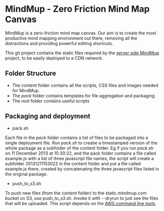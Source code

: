 MindMup - Zero Friction Mind Map Canvas
=======================================

MindMup is a zero-friction mind map canvas. Our aim is to create the most productive mind mapping environment out there, removing
all the distractions and providing powerful editing shortcuts. 

This git project contains the static files required by the [server side MindMup](http://github.com/mindmup/mindmup) project, to be easily
deployed to a CDN network. 


Folder Structure
-------------

- The _content_ folder contains all the scripts, CSS files and images needed for MindMup. 
- The _pack_ folder contains templates for file aggregation and packaging
- The root folder contains useful scripts

Packaging and deployment
------------------------

- pack.sh

Each file in the _pack_ folder contains a list of files to be packaged into a single deployment file. Run _pack.sh_ to creatie 
a timestamped version of the whole package as a subfolder of the content folder. Eg if you run _pack.sh_ on 11 December 2013 at 15:30:22, and the
pack folder contains a file called example.js with a list of three javascript file names, the script will create a subfolder 20131211153022 in
the content folder and put a file called example.js there, created by concatenating the three javascript files listed in the original package.

- push_to_s3.sh

To push new files (from the _content_ folder) to the static.mindmup.com bucket on S3, use push_to_s3.sh. Invoke it with --dryrun to just see the files that will be uploaded. This script
depends on the [AWS command line tools](http://docs.aws.amazon.com/cli/latest/userguide/cli-chap-welcome.html).
